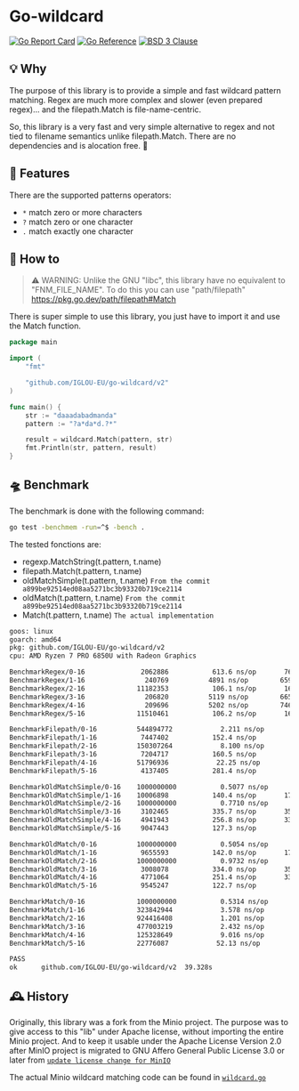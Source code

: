# Go-wildcard

[![Go Report Card](https://goreportcard.com/badge/github.com/IGLOU-EU/go-wildcard/v2)](https://goreportcard.com/report/github.com/IGLOU-EU/go-wildcard/v2)
[![Go Reference](https://img.shields.io/badge/api-reference-blue)](https://pkg.go.dev/github.com/IGLOU-EU/go-wildcard/v2)
[![BSD 3 Clause ](https://img.shields.io/badge/license-BSD_3_Clause-blue)](https://opensource.org/license/bsd-3-clause/)

## 💡 Why
The purpose of this library is to provide a simple and fast wildcard pattern matching.
Regex are much more complex and slower (even prepared regex)... and the filepath.Match is file-name-centric.

So, this library is a very fast and very simple alternative to regex and not tied to filename semantics unlike filepath.Match. 
There are no dependencies and is alocation free. 🥳

## 🧰 Features
There are the supported patterns operators:
- `*` match zero or more characters
- `?` match zero or one character
- `.` match exactly one character

## 🧐 How to
>⚠️ WARNING: Unlike the GNU "libc", this library have no equivalent to "FNM_FILE_NAME". 
>To do this you can use "path/filepath" https://pkg.go.dev/path/filepath#Match

There is super simple to use this library, you just have to import it and use the Match function.
```go
package main

import (
	"fmt"

	"github.com/IGLOU-EU/go-wildcard/v2"
)

func main() {
    str := "daaadabadmanda"
    pattern := "?a*da*d.?*"

    result = wildcard.Match(pattern, str)
	fmt.Println(str, pattern, result)
}
```

## 🛸 Benchmark
The benchmark is done with the following command:
```bash
go test -benchmem -run=^$ -bench .
```

The tested fonctions are:
- regexp.MatchString(t.pattern, t.name)
- filepath.Match(t.pattern, t.name)
- oldMatchSimple(t.pattern, t.name) `From the commit a899be92514ed08aa5271bc3b93320b719ce2114`
- oldMatch(t.pattern, t.name) `From the commit a899be92514ed08aa5271bc3b93320b719ce2114`
- Match(t.pattern, t.name) `The actual implementation`

```bash
goos: linux
goarch: amd64
pkg: github.com/IGLOU-EU/go-wildcard/v2
cpu: AMD Ryzen 7 PRO 6850U with Radeon Graphics  

BenchmarkRegex/0-16              2062886           613.6 ns/op       767 B/op          9 allocs/op
BenchmarkRegex/1-16               240769          4891 ns/op        6592 B/op         26 allocs/op
BenchmarkRegex/2-16             11182353           106.1 ns/op       160 B/op          2 allocs/op
BenchmarkRegex/3-16               206820          5119 ns/op        6657 B/op         26 allocs/op
BenchmarkRegex/4-16               209696          5202 ns/op        7464 B/op         38 allocs/op
BenchmarkRegex/5-16             11510461           106.2 ns/op       160 B/op          2 allocs/op

BenchmarkFilepath/0-16          544894772            2.211 ns/op           0 B/op          0 allocs/op
BenchmarkFilepath/1-16           7447402           152.4 ns/op         0 B/op          0 allocs/op
BenchmarkFilepath/2-16          150307264            8.100 ns/op           0 B/op          0 allocs/op
BenchmarkFilepath/3-16           7204717           160.5 ns/op         0 B/op          0 allocs/op
BenchmarkFilepath/4-16          51796936            22.25 ns/op        0 B/op          0 allocs/op
BenchmarkFilepath/5-16           4137405           281.4 ns/op         0 B/op          0 allocs/op

BenchmarkOldMatchSimple/0-16    1000000000           0.5077 ns/op          0 B/op          0 allocs/op
BenchmarkOldMatchSimple/1-16    10006898           140.4 ns/op       176 B/op          1 allocs/op
BenchmarkOldMatchSimple/2-16    1000000000           0.7710 ns/op          0 B/op          0 allocs/op
BenchmarkOldMatchSimple/3-16     3102465           335.7 ns/op       352 B/op          2 allocs/op
BenchmarkOldMatchSimple/4-16     4941943           256.8 ns/op       336 B/op          2 allocs/op
BenchmarkOldMatchSimple/5-16     9047443           127.3 ns/op         0 B/op          0 allocs/op

BenchmarkOldMatch/0-16          1000000000           0.5054 ns/op          0 B/op          0 allocs/op
BenchmarkOldMatch/1-16           9655593           142.0 ns/op       176 B/op          1 allocs/op
BenchmarkOldMatch/2-16          1000000000           0.9732 ns/op          0 B/op          0 allocs/op
BenchmarkOldMatch/3-16           3008078           334.0 ns/op       352 B/op          2 allocs/op
BenchmarkOldMatch/4-16           4771064           251.4 ns/op       336 B/op          2 allocs/op
BenchmarkOldMatch/5-16           9545247           122.7 ns/op         0 B/op          0 allocs/op

BenchmarkMatch/0-16             1000000000           0.5314 ns/op          0 B/op          0 allocs/op
BenchmarkMatch/1-16             323842944            3.578 ns/op           0 B/op          0 allocs/op
BenchmarkMatch/2-16             924416408            1.201 ns/op           0 B/op          0 allocs/op
BenchmarkMatch/3-16             477003219            2.432 ns/op           0 B/op          0 allocs/op
BenchmarkMatch/4-16             125328649            9.016 ns/op           0 B/op          0 allocs/op
BenchmarkMatch/5-16             22776087            52.13 ns/op        0 B/op          0 allocs/op

PASS
ok      github.com/IGLOU-EU/go-wildcard/v2  39.328s
```

## 🕰 History 
Originally, this library was a fork from the Minio project.
The purpose was to give access to this "lib" under Apache license, without importing the entire Minio project.
And to keep it usable under the Apache License Version 2.0 after MinIO project is migrated to GNU Affero General Public License 3.0 or later from [`update license change for MinIO`](https://github.com/minio/minio/commit/069432566fcfac1f1053677cc925ddafd750730a)

The actual Minio wildcard matching code can be found in [`wildcard.go`](https://github.com/minio/pkg/tree/main/wildcard)